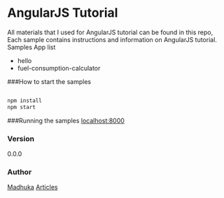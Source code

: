 # AngularJS Tutorial
All materials that I used for AngularJS tutorial can be found in this repo, Each sample contains instructions and information on AngularJS tutorial.
Samples App list
  - hello
  - fuel-consumption-calculator


###How to start the samples

```sh

npm install
npm start
```


###Running the samples
[localhost:8000](http://localhost:8000/)

### Version

0.0.0

### Author
[Madhuka](http://madhukaudantha.blogspot.com/)
[Articles](http://madhukaudantha.blogspot.com/search/label/AngularJS?view=sidebar)
